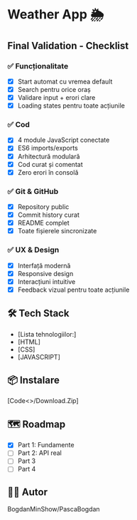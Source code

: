 # Weather App 🌦️
## Final Validation - Checklist

### ✅ Funcționalitate

- [x]  Start automat cu vremea default
- [x]  Search pentru orice oraș
- [x]  Validare input + erori clare
- [x]  Loading states pentru toate acțiunile

### ✅ Cod

- [x]  4 module JavaScript conectate
- [x]  ES6 imports/exports
- [x]  Arhitectură modulară
- [x]  Cod curat și comentat
- [x]  Zero erori în consolă

### ✅ Git & GitHub

- [x]  Repository public
- [x]  Commit history curat
- [x]  README complet
- [x]  Toate fișierele sincronizate

### ✅ UX & Design

- [x]  Interfață modernă
- [x]  Responsive design
- [x]  Interacțiuni intuitive
- [x]  Feedback vizual pentru toate acțiunile

## 🛠️ Tech Stack

- [Lista tehnologiilor:]
- [HTML]
- [CSS]
- [JAVASCRIPT]

## 📦 Instalare

[Code<>/Download.Zip]

## 🗺️ Roadmap

- [x] Part 1: Fundamente
- [ ] Part 2: API real
- [ ] Part 3
- [ ] Part 4

## 👨‍💻 Autor

BogdanMinShow/PascaBogdan
